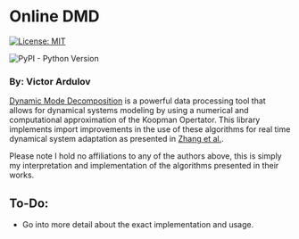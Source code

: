 # Online DMD
[![License: MIT](https://img.shields.io/badge/License-MIT-yellow.svg)](https://opensource.org/licenses/MIT)

![PyPI - Python Version](https://img.shields.io/pypi/pyversions/Django.svg)

### By: Victor Ardulov

[Dynamic Mode Decomposition](https://hal-polytechnique.archives-ouvertes.fr/hal-01020654/document) is a powerful data processing tool that allows for dynamical systems modeling by using a numerical and computational approximation of the Koopman Opertator. This library implements import improvements in the use of these algorithms for real time dynamical system adaptation as presented in [Zhang et al.](https://arxiv.org/abs/1707.02876).

Please note I hold no affiliations to any of the authors above, this is simply my interpretation and implementation of the algorithms presented in their works.

## To-Do:
 * Go into more detail about the exact implementation and usage.

